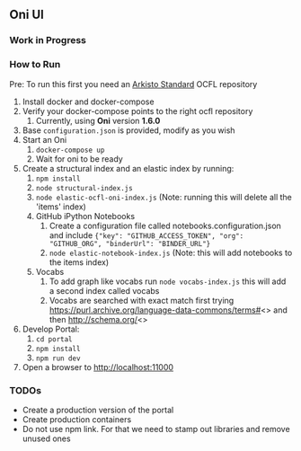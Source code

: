## Oni UI

### Work in Progress

### How to Run

Pre: To run this first you need an [Arkisto Standard](https://arkisto-platform.github.io) OCFL repository

1. Install docker and docker-compose
2. Verify your docker-compose points to the right ocfl repository
   1. Currently, using **Oni** version **1.6.0**
3. Base `configuration.json` is provided, modify as you wish
4. Start an Oni
   1. `docker-compose up`
   2. Wait for oni to be ready
5. Create a structural index and an elastic index by running:
   1. `npm install`
   2. `node structural-index.js`
   3. `node elastic-ocfl-oni-index.js` (Note: running this will delete all the 'items' index)
   4. GitHub iPython Notebooks
      1. Create a configuration file called notebooks.configuration.json and include `{"key": "GITHUB_ACCESS_TOKEN", "org": "GITHUB_ORG", "binderUrl": "BINDER_URL"}`
      2. `node elastic-notebook-index.js` (Note: this will add notebooks to the items index)
   5. Vocabs
      1. To add graph like vocabs run `node vocabs-index.js` this will add a second index called vocabs
      2. Vocabs are searched with exact match first trying https://purl.archive.org/language-data-commons/terms#<<ID>> and then http://schema.org/<<ID>>
6. Develop Portal:
   1. `cd portal`
   2. `npm install`
   3. `npm run dev`
7. Open a browser to [http://localhost:11000](http://localhost:11000)


### TODOs

- Create a production version of the portal
- Create production containers
- Do not use npm link. For that we need to stamp out libraries and remove unused ones
